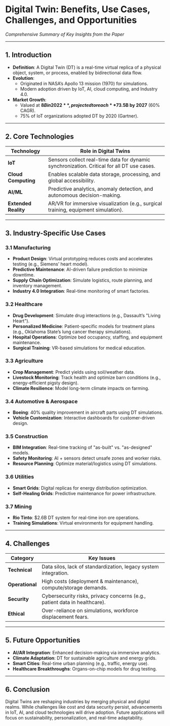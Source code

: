 # Digital Twin: Benefits, Use Cases, Challenges, and Opportunities  
*Comprehensive Summary of Key Insights from the Paper*  

---

## **1. Introduction**  
- **Definition**: A Digital Twin (DT) is a real-time virtual replica of a physical object, system, or process, enabled by bidirectional data flow.  
- **Evolution**:  
  - Originated in NASA’s Apollo 13 mission (1970) for simulations.  
  - Modern adoption driven by IoT, AI, cloud computing, and Industry 4.0.  
- **Market Growth**:  
  - Valued at **$8B in 2022**, projected to reach **$73.5B by 2027** (60% CAGR).  
  - 75% of IoT organizations adopted DT by 2020 (Gartner).  

---

## **2. Core Technologies**  
| **Technology**       | **Role in Digital Twins**                                                                 |  
|-----------------------|-------------------------------------------------------------------------------------------|  
| **IoT**               | Sensors collect real-time data for dynamic synchronization. Critical for all DT use cases. |  
| **Cloud Computing**   | Enables scalable data storage, processing, and global accessibility.                      |  
| **AI/ML**             | Predictive analytics, anomaly detection, and autonomous decision-making.                  |  
| **Extended Reality**  | AR/VR for immersive visualization (e.g., surgical training, equipment simulation).         |  

---

## **3. Industry-Specific Use Cases**  

### **3.1 Manufacturing**  
- **Product Design**: Virtual prototyping reduces costs and accelerates testing (e.g., Siemens’ heart model).  
- **Predictive Maintenance**: AI-driven failure prediction to minimize downtime.  
- **Supply Chain Optimization**: Simulate logistics, route planning, and inventory management.  
- **Industry 4.0 Integration**: Real-time monitoring of smart factories.  

### **3.2 Healthcare**  
- **Drug Development**: Simulate drug interactions (e.g., Dassault’s "Living Heart").  
- **Personalized Medicine**: Patient-specific models for treatment plans (e.g., Oklahoma State’s lung cancer therapy simulations).  
- **Hospital Operations**: Optimize bed occupancy, staffing, and equipment maintenance.  
- **Surgical Training**: VR-based simulations for medical education.  

### **3.3 Agriculture**  
- **Crop Management**: Predict yields using soil/weather data.  
- **Livestock Monitoring**: Track health and optimize barn conditions (e.g., energy-efficient pigsty design).  
- **Climate Resilience**: Model long-term climate impacts on farming.  

### **3.4 Automotive & Aerospace**  
- **Boeing**: 40% quality improvement in aircraft parts using DT simulations.  
- **Vehicle Customization**: Interactive dashboards for customer-driven design.  

### **3.5 Construction**  
- **BIM Integration**: Real-time tracking of "as-built" vs. "as-designed" models.  
- **Safety Monitoring**: AI + sensors detect unsafe zones and worker risks.  
- **Resource Planning**: Optimize material/logistics using DT simulations.  

### **3.6 Utilities**  
- **Smart Grids**: Digital replicas for energy distribution optimization.  
- **Self-Healing Grids**: Predictive maintenance for power infrastructure.  

### **3.7 Mining**  
- **Rio Tinto**: $2.6B DT system for real-time iron ore operations.  
- **Training Simulations**: Virtual environments for equipment handling.  

---

## **4. Challenges**  
| **Category**         | **Key Issues**                                                                 |  
|-----------------------|-------------------------------------------------------------------------------|  
| **Technical**         | Data silos, lack of standardization, legacy system integration.               |  
| **Operational**       | High costs (deployment & maintenance), compute/storage demands.               |  
| **Security**          | Cybersecurity risks, privacy concerns (e.g., patient data in healthcare).     |  
| **Ethical**           | Over-reliance on simulations, workforce displacement fears.                   |  

---

## **5. Future Opportunities**  
- **AI/AR Integration**: Enhanced decision-making via immersive analytics.  
- **Climate Adaptation**: DT for sustainable agriculture and energy grids.  
- **Smart Cities**: Real-time urban planning (e.g., traffic, energy use).  
- **Healthcare Breakthroughs**: Organs-on-chip models for drug testing.  

---

## **6. Conclusion**  
Digital Twins are reshaping industries by merging physical and digital realms. While challenges like cost and data security persist, advancements in IoT, AI, and cloud technologies will drive adoption. Future applications will focus on sustainability, personalization, and real-time adaptability.  
